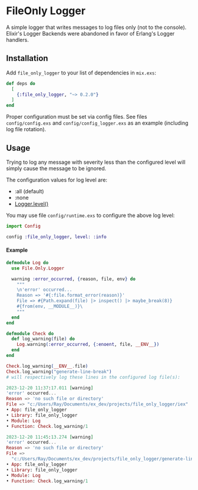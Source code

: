 # FileOnly Logger

A simple logger that writes messages to log files only (not to the console).
Elixir's Logger Backends were abandoned in favor of Erlang's Logger handlers.

## Installation

Add `file_only_logger` to your list of dependencies in `mix.exs`:

```elixir
def deps do
  [
    {:file_only_logger, "~> 0.2.0"}
  ]
end
```

Proper configuration must be set via config files. See files `config/config.exs`
and `config/config_logger.exs` as an example (including log file rotation).

## Usage

Trying to log any message with severity less than the configured level will
simply cause the message to be ignored.

The configuration values for log level are:

- :all (default)
- :none
- [Logger.level()](https://hexdocs.pm/logger/Logger.html#t:level/0)

You may use file `config/runtime.exs` to configure the above log level:

```elixir
import Config

config :file_only_logger, level: :info
```

#### Example

```elixir
defmodule Log do
  use File.Only.Logger

  warning :error_occurred, {reason, file, env} do
    """
    \n'error' occurred...
    Reason => '#{:file.format_error(reason)}'
    File => #{Path.expand(file) |> inspect() |> maybe_break(8)}
    #{from(env, __MODULE__)}\
    """
  end
end

defmodule Check do
  def log_warning(file) do
    Log.warning(:error_occurred, {:enoent, file, __ENV__})
  end
end

Check.log_warning(__ENV__.file)
Check.log_warning("generate-line-break")
# will respectively log these lines in the configured log file(s):

2023-12-20 11:37:17.011 [warning]
'error' occurred...
Reason => 'no such file or directory'
File => "c:/Users/Ray/Documents/ex_dev/projects/file_only_logger/iex"
• App: file_only_logger
• Library: file_only_logger
• Module: Log
• Function: Check.log_warning/1

2023-12-20 11:45:13.274 [warning]
'error' occurred...
Reason => 'no such file or directory'
File =>
  "c:/Users/Ray/Documents/ex_dev/projects/file_only_logger/generate-line-break"
• App: file_only_logger
• Library: file_only_logger
• Module: Log
• Function: Check.log_warning/1
```
